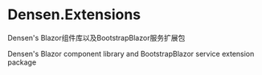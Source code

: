 # Densen.Extensions
Densen's Blazor组件库以及BootstrapBlazor服务扩展包

Densen's Blazor component library and BootstrapBlazor service extension package
